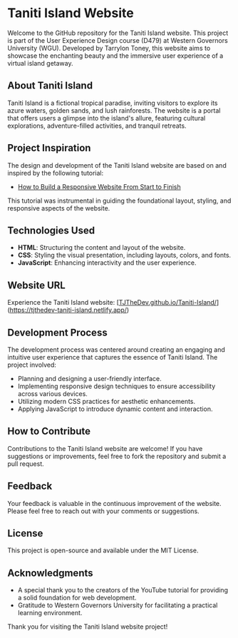 # Taniti Island Website

Welcome to the GitHub repository for the Taniti Island website. This project is part of the User Experience Design course (D479) at Western Governors University (WGU). Developed by Tarrylon Toney, this website aims to showcase the enchanting beauty and the immersive user experience of a virtual island getaway.

## About Taniti Island

Taniti Island is a fictional tropical paradise, inviting visitors to explore its azure waters, golden sands, and lush rainforests. The website is a portal that offers users a glimpse into the island's allure, featuring cultural explorations, adventure-filled activities, and tranquil retreats.

## Project Inspiration

The design and development of the Taniti Island website are based on and inspired by the following tutorial:

- [How to Build a Responsive Website From Start to Finish](https://www.youtube.com/watch?v=FazgJVnrVuI)

This tutorial was instrumental in guiding the foundational layout, styling, and responsive aspects of the website.

## Technologies Used

- **HTML**: Structuring the content and layout of the website.
- **CSS**: Styling the visual presentation, including layouts, colors, and fonts.
- **JavaScript**: Enhancing interactivity and the user experience.

## Website URL

Experience the Taniti Island website: [[TJTheDev.github.io/Taniti-Island/](https://TJTheDev.github.io/Taniti-Island/)](https://tjthedev-taniti-island.netlify.app/)

## Development Process

The development process was centered around creating an engaging and intuitive user experience that captures the essence of Taniti Island. The project involved:

- Planning and designing a user-friendly interface.
- Implementing responsive design techniques to ensure accessibility across various devices.
- Utilizing modern CSS practices for aesthetic enhancements.
- Applying JavaScript to introduce dynamic content and interaction.

## How to Contribute

Contributions to the Taniti Island website are welcome! If you have suggestions or improvements, feel free to fork the repository and submit a pull request.

## Feedback

Your feedback is valuable in the continuous improvement of the website. Please feel free to reach out with your comments or suggestions.

## License

This project is open-source and available under the MIT License.

## Acknowledgments

- A special thank you to the creators of the YouTube tutorial for providing a solid foundation for web development.
- Gratitude to Western Governors University for facilitating a practical learning environment.

Thank you for visiting the Taniti Island website project!
